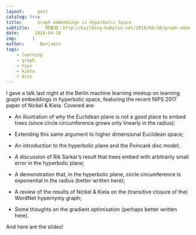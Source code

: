 ```yaml
---
layout:     post
catalog: true
title:      Graph embeddings in Hyperbolic Space
subtitle:      转载自：http://building-babylon.net/2018/04/10/graph-embeddings-in-hyperbolic-space/
date:      2018-04-10
img:      1
author:      Benjamin
tags:
    - learning
    - graph
    - nips
    - kiela
    - disc
---
```


I gave a talk last night at the Berlin machine learning meetup on learning graph embeddings in hyperbolic space, featuring the recent NIPS 2017 paper of Nickel & Kiela. Covered are:

- An illustration of why the Euclidean plane is not a good place to embed trees (since circle circumference grows only linearly in the radius);

- Extending this same argument to higher dimensional Euclidean space;

- An introduction to the hyperbolic plane and the Poincaré disc model;

- A discussion of Rik Sarkar’s result that trees embed with arbitrarily small error in the hyperbolic plane;

- A demonstration that, in the hyperbolic plane, circle circumference is exponential in the radius (better written here);

- A review of the results of Nickel & Kiela on the (transitive closure of the) WordNet hypernymy graph;

- Some thoughts on the gradient optimisation (perhaps better written here).


And here are the slides!
